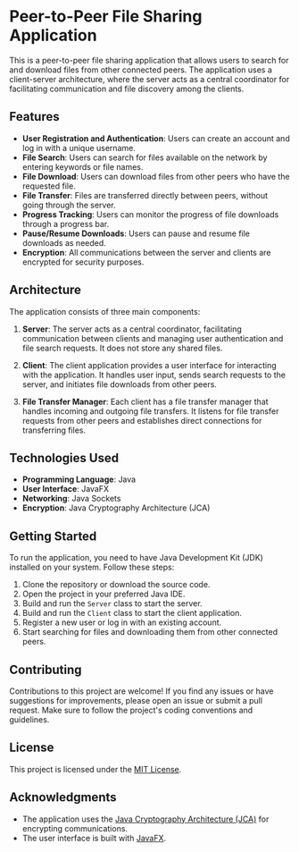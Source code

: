 # Peer-to-Peer File Sharing Application

This is a peer-to-peer file sharing application that allows users to search for and download files from other connected peers. The application uses a client-server architecture, where the server acts as a central coordinator for facilitating communication and file discovery among the clients.

## Features

- **User Registration and Authentication**: Users can create an account and log in with a unique username.
- **File Search**: Users can search for files available on the network by entering keywords or file names.
- **File Download**: Users can download files from other peers who have the requested file.
- **File Transfer**: Files are transferred directly between peers, without going through the server.
- **Progress Tracking**: Users can monitor the progress of file downloads through a progress bar.
- **Pause/Resume Downloads**: Users can pause and resume file downloads as needed.
- **Encryption**: All communications between the server and clients are encrypted for security purposes.

## Architecture

The application consists of three main components:

1. **Server**: The server acts as a central coordinator, facilitating communication between clients and managing user authentication and file search requests. It does not store any shared files.

2. **Client**: The client application provides a user interface for interacting with the application. It handles user input, sends search requests to the server, and initiates file downloads from other peers.

3. **File Transfer Manager**: Each client has a file transfer manager that handles incoming and outgoing file transfers. It listens for file transfer requests from other peers and establishes direct connections for transferring files.

## Technologies Used

- **Programming Language**: Java
- **User Interface**: JavaFX
- **Networking**: Java Sockets
- **Encryption**: Java Cryptography Architecture (JCA)

## Getting Started

To run the application, you need to have Java Development Kit (JDK) installed on your system. Follow these steps:

1. Clone the repository or download the source code.
2. Open the project in your preferred Java IDE.
3. Build and run the `Server` class to start the server.
4. Build and run the `Client` class to start the client application.
5. Register a new user or log in with an existing account.
6. Start searching for files and downloading them from other connected peers.

## Contributing

Contributions to this project are welcome! If you find any issues or have suggestions for improvements, please open an issue or submit a pull request. Make sure to follow the project's coding conventions and guidelines.

## License

This project is licensed under the [MIT License](LICENSE).

## Acknowledgments

- The application uses the [Java Cryptography Architecture (JCA)](https://docs.oracle.com/javase/8/docs/technotes/guides/cryptography/intro.html) for encrypting communications.
- The user interface is built with [JavaFX](https://openjfx.io/).
